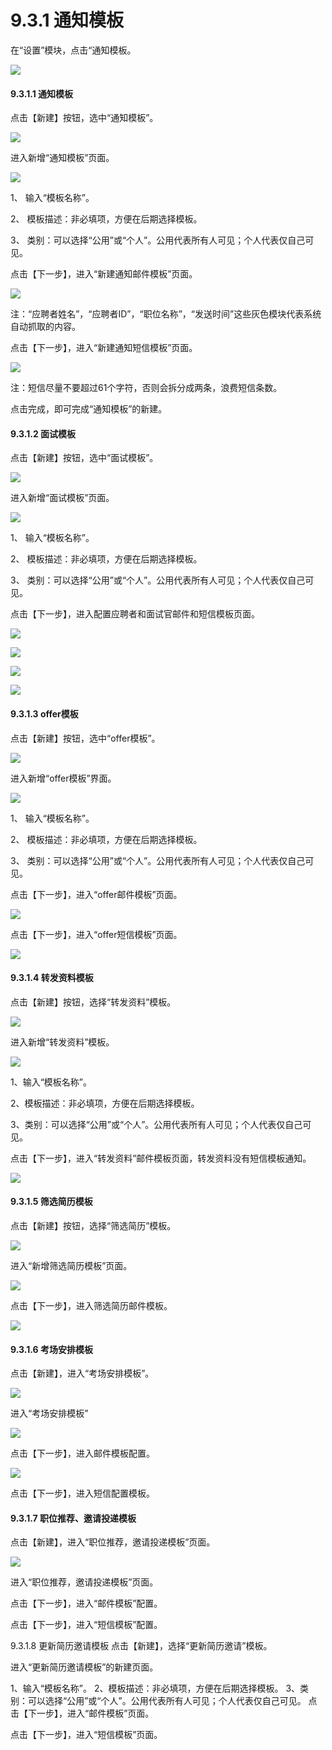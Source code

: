 # 9.3.1 通知模板

在“设置”模块，点击“通知模板。

![](image526.png)


#### 9.3.1.1 通知模板



点击【新建】按钮，选中“通知模板”。

![](image528.png)

进入新增“通知模板”页面。

![](image530.png)

1、	输入“模板名称”。

2、	模板描述：非必填项，方便在后期选择模板。

3、	类别：可以选择“公用”或“个人”。公用代表所有人可见；个人代表仅自己可见。

点击【下一步】，进入“新建通知邮件模板”页面。

![](image532.png)

注：“应聘者姓名”，“应聘者ID”，“职位名称”，“发送时间”这些灰色模块代表系统自动抓取的内容。

点击【下一步】，进入“新建通知短信模板”页面。

![](image534.png)

注：短信尽量不要超过61个字符，否则会拆分成两条，浪费短信条数。

点击完成，即可完成“通知模板”的新建。



#### 9.3.1.2 面试模板


点击【新建】按钮，选中“面试模板”。

![](image536.png)

进入新增“面试模板”页面。

![](image538.png)


1、	输入“模板名称”。

2、	模板描述：非必填项，方便在后期选择模板。

3、	类别：可以选择“公用”或“个人”。公用代表所有人可见；个人代表仅自己可见。

点击【下一步】，进入配置应聘者和面试官邮件和短信模板页面。
 
![](image540.png)

![](image542.png)

![](image544.png)

![](image546.png)
 

#### 9.3.1.3 offer模板



点击【新建】按钮，选中“offer模板”。

![](image548.png)

进入新增“offer模板”界面。

![](image550.png)

1、	输入“模板名称”。

2、	模板描述：非必填项，方便在后期选择模板。

3、	类别：可以选择“公用”或“个人”。公用代表所有人可见；个人代表仅自己可见。

点击【下一步】，进入“offer邮件模板”页面。

![](image552.png)

点击【下一步】，进入“offer短信模板”页面。

![](image554.png)


#### 9.3.1.4 转发资料模板



点击【新建】按钮，选择“转发资料”模板。

![](image556.png)

进入新增“转发资料”模板。

![](image558.png)

1、输入“模板名称”。

2、模板描述：非必填项，方便在后期选择模板。

3、类别：可以选择“公用”或“个人”。公用代表所有人可见；个人代表仅自己可见。

点击【下一步】，进入“转发资料”邮件模板页面，转发资料没有短信模板通知。

![](image560.png)


#### 9.3.1.5 筛选简历模板



点击【新建】按钮，选择“筛选简历”模板。

![](image562.png)

进入“新增筛选简历模板”页面。

![](image564.png)

点击【下一步】，进入筛选简历邮件模板。

![](image566.png)


#### 9.3.1.6 考场安排模板


点击【新建】，进入“考场安排模板”。

![](image568.png)

进入“考场安排模板”

![](image571.jpg)

点击【下一步】，进入邮件模板配置。

![](image572.png)

点击【下一步】，进入短信配置模板。




#### 9.3.1.7 职位推荐、邀请投递模板



点击【新建】，进入“职位推荐，邀请投递模板”页面。

![](image576.png)

进入“职位推荐，邀请投递模板”页面。



点击【下一步】，进入“邮件模板”配置。



点击【下一步】，进入“短信模板”配置。




9.3.1.8 更新简历邀请模板
点击【新建】，选择“更新简历邀请”模板。
 
进入“更新简历邀请模板”的新建页面。
 
1、输入“模板名称”。
2、模板描述：非必填项，方便在后期选择模板。
3、类别：可以选择“公用”或“个人”。公用代表所有人可见；个人代表仅自己可见。
点击【下一步】，进入“邮件模板”页面。
 
点击【下一步】，进入“短信模板”页面。
 

